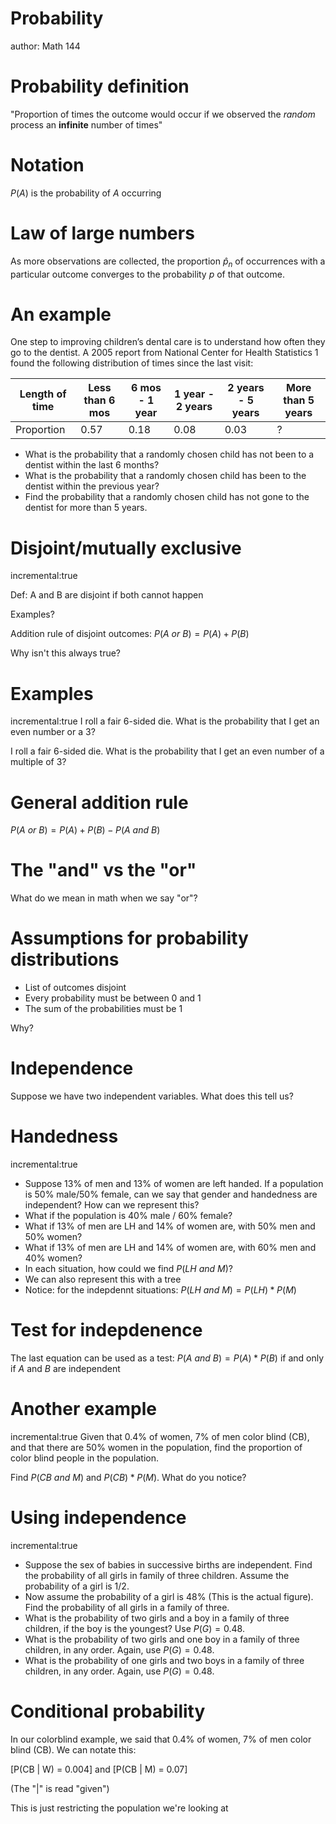 Probability
========================================================
author: Math 144

Probability definition
===
"Proportion of times the outcome would occur if we observed the *random* process an **infinite** number of times"

Notation
===
$P(A)$ is the probability of $A$ occurring

Law of large numbers
===
As more observations are collected, the proportion $\hat{p}_n$ of occurrences with a particular outcome converges to the probability $p$ of that outcome.

An example
===
One step to improving children’s dental care is to understand how often they go to the dentist. A 2005
report from National Center for Health Statistics 1 found the following distribution of times since the last visit:

Length of time | Less than 6 mos | 6 mos - 1 year | 1 year - 2 years | 2 years - 5 years | More than 5 years
---------------|-----------------|----------------|------------------|-------------------|-------------------
Proportion     | 0.57            | 0.18           | 0.08             | 0.03              | ?

* What is the probability that a randomly chosen child has not been to a dentist within the last 6 months?
* What is the probability that a randomly chosen child has been to the dentist within the previous year?
* Find the probability that a randomly chosen child has not gone to the dentist for more than 5 years.

Disjoint/mutually exclusive
===
incremental:true

Def: A and B are disjoint if both cannot happen

Examples?

Addition rule of disjoint outcomes: $P(A \ or \ B) = P(A) + P(B)$

Why isn't this always true?

Examples
===
incremental:true
I roll a fair 6-sided die. What is the probability that I get an even number or a 3?

I roll a fair 6-sided die. What is the probability that I get an even number of a multiple of 3?

General addition rule
===
$P(A \ or \ B) = P(A) + P(B) - P(A \ and \ B)$

The "and" vs the "or"
===
What do we mean in math when we say "or"?


Assumptions for probability distributions
===
* List of outcomes disjoint
* Every probability must be between 0 and 1
* The sum of the probabilities must be 1

Why?

Independence
===
Suppose we have two independent variables. What does this tell us?

Handedness
===
incremental:true

* Suppose 13% of men and 13% of women are left handed. If a population is 50% male/50% female, can we say that gender and handedness are independent? How can we represent this?
* What if the population is 40% male / 60% female?
* What if 13% of men are LH and 14% of women are, with 50% men and 50% women?
* What if 13% of men are LH and 14% of women are, with 60% men and 40% women?
* In each situation, how could we find $P(LH \ and \ M)$?
* We can also represent this with a tree
* Notice: for the indepdennt situations: $P(LH \ and \ M) = P(LH) * P(M)$

Test for indepdenence
===
The last equation can be used as a test:
$P(A \ and \ B) = P(A) * P(B)$ if and only if $A$ and $B$ are independent

Another example
===
incremental:true
Given that 0.4% of women, 7% of men color blind (CB), and that there are 50% women in the population,
find the proportion of color blind people in the population.

Find $P(CB \ and \ M)$ and $P(CB) * P(M)$. What do you notice?

Using independence
===
incremental:true
* Suppose the sex of babies in successive births are independent. Find the probability of all girls in family of
three children. Assume the probability of a girl is $1/2$.
* Now assume the probability of a girl is 48% (This is the actual figure). Find the probability of all girls in a
family of three.
* What is the probability of two girls and a boy in a family of three children, if the boy is the youngest? Use $P(G) = 0.48$.
* What is the probability of two girls and one boy in a family of three children, in any order. Again, use $P(G) = 0.48$.
* What is the probability of one girls and two boys in a family of three children, in any order. Again, use $P(G) = 0.48$.

Conditional probability
===
In our colorblind example, we said that 0.4% of women, 7% of men color blind (CB). We can notate this:

\[P(CB | W) = 0.004\]
and
\[P(CB | M) = 0.07\]

(The "|" is read "given")

This is just restricting the population we're looking at
